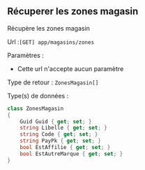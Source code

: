 ## <span id='listeleszonesmagasin'>Récuperer les zones magasin</span>

Récupère les zones magasin

Url :`[GET] app/magasins/zones`

Paramètres : 

- Cette url n'accepte aucun paramètre

Type de retour : `ZonesMagasin[]`

Type(s) de données :

```csharp
class ZonesMagasin
{
	Guid Guid { get; set; }
	string Libelle { get; set; }
	string Code { get; set; }
	string PayPk { get; set; }
	bool EstAffilie { get; set; }
	bool EstAutreMarque { get; set; }
}

```
